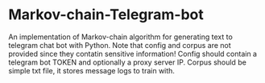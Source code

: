 # Markov-chain-Telegram-bot
An implementation of Markov-chain algorithm for generating text to telegram chat bot with Python.
Note that config and corpus are not provided since they contatin sensitive information! Config should contain a telegram bot TOKEN and optionally a proxy server IP. Corpus should be simple txt file, it stores message logs to train with.
